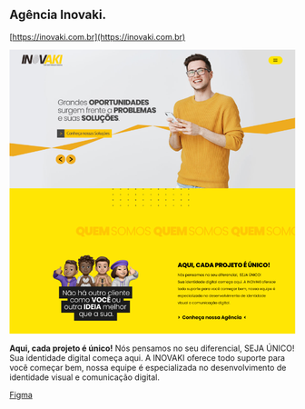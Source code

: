 ## Agência Inovaki.
[https://inovaki.com.br](https://inovaki.com.br)

<img src="./.github/home.png" alt="Inovaki Home">

<strong>Aqui, cada projeto é único!</strong>
Nós pensamos no seu diferencial,
SEJA ÚNICO!
Sua identidade digital começa aqui. A INOVAKI oferece todo suporte para você começar bem, nossa equipe é especializada no desenvolvimento de identidade visual e comunicação digital.

[Figma](https://www.figma.com/file/Kds4uhOWJXTQh4lOFwXIeS/Ag%C3%AAncia-Inovaki?node-id=0%3A1&t=d5pHaUxrGCUUNnPp-0)